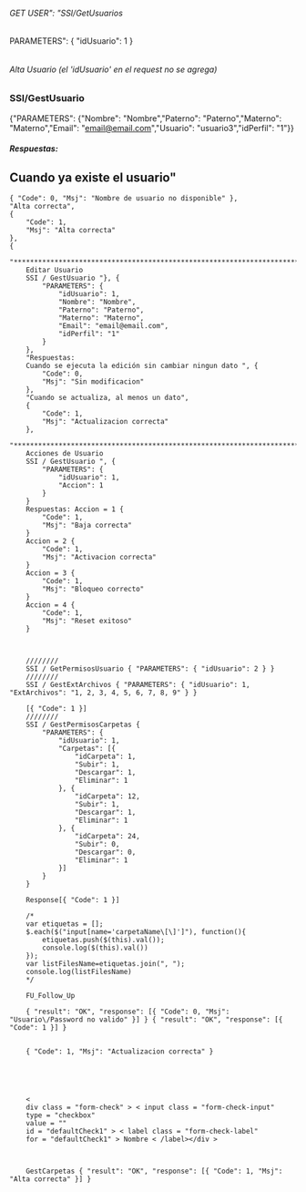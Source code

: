 ######
###### GET USER": "SSI/GetUsuarios
PARAMETERS": { "idUsuario": 1 } 

######
###### Alta Usuario (el 'idUsuario' en el request no se agrega)
### SSI/GestUsuario

{"PARAMETERS": {"Nombre": "Nombre","Paterno": "Paterno","Materno": "Materno","Email": "email@email.com","Usuario": "usuario3","idPerfil": "1"}}

 #####  Respuestas:
 ## Cuando ya existe el usuario" 
    { "Code": 0, "Msj": "Nombre de usuario no disponible" },
    "Alta correcta",
    {
        "Code": 1,
        "Msj": "Alta correcta"
    },
    {
        "********************************************************************************************************************************
        Editar Usuario
        SSI / GestUsuario "}, {
            "PARAMETERS": {
                "idUsuario": 1,
                "Nombre": "Nombre",
                "Paterno": "Paterno",
                "Materno": "Materno",
                "Email": "email@email.com",
                "idPerfil": "1"
            }
        },
        "Respuestas:
        Cuando se ejecuta la edición sin cambiar ningun dato ", {
            "Code": 0,
            "Msj": "Sin modificacion"
        },
        "Cuando se actualiza, al menos un dato",
        {
            "Code": 1,
            "Msj": "Actualizacion correcta"
        },
        "********************************************************************************************************************************
        Acciones de Usuario
        SSI / GestUsuario ", {
            "PARAMETERS": {
                "idUsuario": 1,
                "Accion": 1
            }
        }
        Respuestas: Accion = 1 {
            "Code": 1,
            "Msj": "Baja correcta"
        }
        Accion = 2 {
            "Code": 1,
            "Msj": "Activacion correcta"
        }
        Accion = 3 {
            "Code": 1,
            "Msj": "Bloqueo correcto"
        }
        Accion = 4 {
            "Code": 1,
            "Msj": "Reset exitoso"
        }



        //////// 
        SSI / GetPermisosUsuario { "PARAMETERS": { "idUsuario": 2 } }
        //////// 
        SSI / GestExtArchivos { "PARAMETERS": { "idUsuario": 1, "ExtArchivos": "1, 2, 3, 4, 5, 6, 7, 8, 9" } }

        [{ "Code": 1 }]
        //////// 
        SSI / GestPermisosCarpetas {
            "PARAMETERS": {
                "idUsuario": 1,
                "Carpetas": [{
                    "idCarpeta": 1,
                    "Subir": 1,
                    "Descargar": 1,
                    "Eliminar": 1
                }, {
                    "idCarpeta": 12,
                    "Subir": 1,
                    "Descargar": 1,
                    "Eliminar": 1
                }, {
                    "idCarpeta": 24,
                    "Subir": 0,
                    "Descargar": 0,
                    "Eliminar": 1
                }]
            }
        }

        Response[{ "Code": 1 }]

        /*
        var etiquetas = [];
        $.each($("input[name='carpetaName\[\]']"), function(){
            etiquetas.push($(this).val());
            console.log($(this).val())
        });
        var listFilesName=etiquetas.join(", ");
        console.log(listFilesName)
        */

        FU_Follow_Up

        { "result": "OK", "response": [{ "Code": 0, "Msj": "Usuario\/Password no valido" }] } { "result": "OK", "response": [{ "Code": 1 }] }


        { "Code": 1, "Msj": "Actualizacion correcta" }





        <
        div class = "form-check" > < input class = "form-check-input"
        type = "checkbox"
        value = ""
        id = "defaultCheck1" > < label class = "form-check-label"
        for = "defaultCheck1" > Nombre < /label></div >



        GestCarpetas { "result": "OK", "response": [{ "Code": 1, "Msj": "Alta correcta" }] }